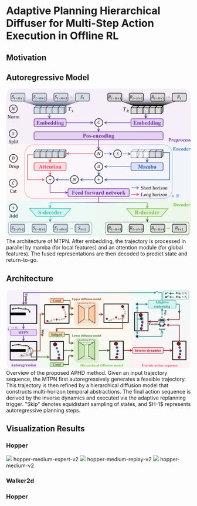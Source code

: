 # Adaptive Planning Hierarchical Diffuser for Multi-Step Action Execution in Offline RL

## Motivation

## Autoregressive Model
<div align="center">
  <img src="./figures/MTPN.png" width="600">
</div>
The architecture of MTPN. After embedding, the trajectory is processed in parallel by mamba (for local features) and an attention module (for global features). The fused representations are then decoded to predict state and return-to-go.

## Architecture
<div align="center">
  <img src="./figures/APHD.png">
</div>
Overview of the proposed APHD method. Given an input trajectory sequence, the MTPN first autoregressively generates a feasible trajectory. This trajectory is then refined by a hierarchical diffusion model that constructs multi-horizon temporal abstractions. The final action sequence is derived by the inverse dynamics and executed via the adaptive replanning trigger. "Skip" denotes equidistant sampling of states, and $H-1$ represents autoregressive planning steps.

## Visualization Results
### Hopper
<img src="./figures/hopper-medium-expert-v2.png"> 
hopper-medium-expert-v2
<img src="./figures/hopper-medium-replay-v2.png">
hopper-medium-replay-v2
<img src="./figures/hopper-medium-v2.png">
hopper-medium-v2

### Walker2d


### Hopper
